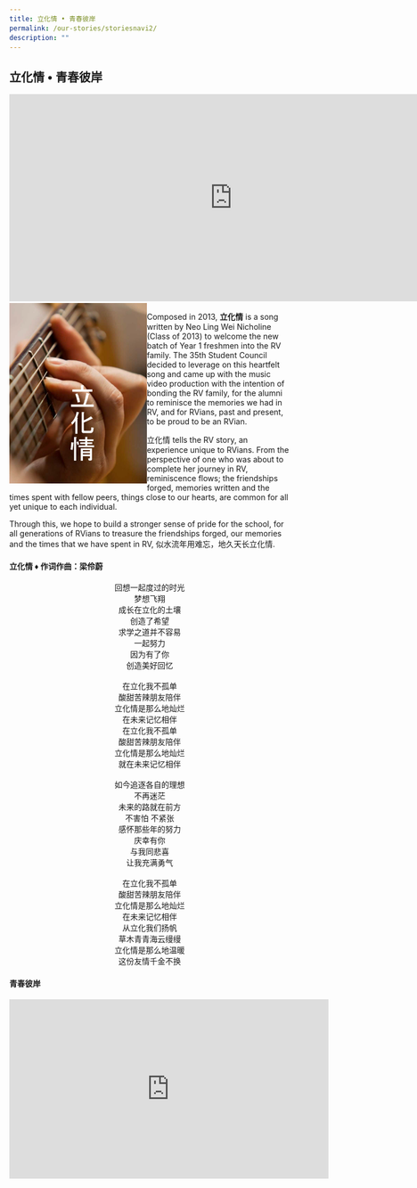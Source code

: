 ```yaml
---
title: 立化情 • 青春彼岸
permalink: /our-stories/storiesnavi2/
description: ""
---
```

## 立化情 • 青春彼岸

<iframe width="800" height="372" src="https://www.youtube.com/embed/NEUpPG6rIcc" title="立化情MV" frameborder="0" allow="accelerometer; autoplay; clipboard-write; encrypted-media; gyroscope; picture-in-picture" allowfullscreen></iframe><br>

<img src="/images/aboutlihuaqing.png" style="width:49%" align=left>

Composed in 2013, **立化情** is a song written by Neo Ling Wei Nicholine (Class of 2013) to welcome the new batch of Year 1 freshmen into the RV family. The 35th Student Council decided to leverage on this heartfelt song and came up with the music video production with the intention of bonding the RV family, for the alumni to reminisce the memories we had in RV, and for RVians, past and present, to be proud to be an RVian.

立化情 tells the RV story, an experience unique to RVians. From the perspective of one who was about to complete her journey in RV, reminiscence flows; the friendships forged, memories written and the times spent with fellow peers, things close to our hearts, are common for all yet unique to each individual.

Through this, we hope to build a stronger sense of pride for the school, for all generations of RVians to treasure the friendships forged, our memories and the times that we have spent in RV, 似水流年用难忘，地久天长立化情.

#### 立化情 ♦ 作词作曲：梁伶蔚

<center>回想一起度过的时光<br>
梦想飞翔<br>
成长在立化的土壤<br>
创造了希望<br>
求学之道并不容易<br>
一起努力<br>
因为有了你<br>
创造美好回忆<br><br>
在立化我不孤单<br>
酸甜苦辣朋友陪伴<br>
立化情是那么地灿烂<br>
在未来记忆相伴<br>
在立化我不孤单<br>
酸甜苦辣朋友陪伴<br>
立化情是那么地灿烂<br>
就在未来记忆相伴<br><br>
如今追逐各自的理想<br>
不再迷茫<br>
未来的路就在前方<br>
不害怕 不紧张<br>
感怀那些年的努力<br>
庆幸有你<br>
与我同悲喜<br>
让我充满勇气<br><br>
在立化我不孤单<br>
酸甜苦辣朋友陪伴<br>
立化情是那么地灿烂<br>
在未来记忆相伴<br>
从立化我们扬帆<br>
草木青青海云缦缦<br>
立化情是那么地温暖<br>
这份友情千金不换 </center>

#### 青春彼岸

<iframe width="573" height="322" src="https://www.youtube.com/embed/nBfKuorDfD0" title="RVHS 立化中学《青春彼岸》- 校园歌/毕业歌/友情歌/那些年" frameborder="0" allow="accelerometer; autoplay; clipboard-write; encrypted-media; gyroscope; picture-in-picture" allowfullscreen></iframe>


